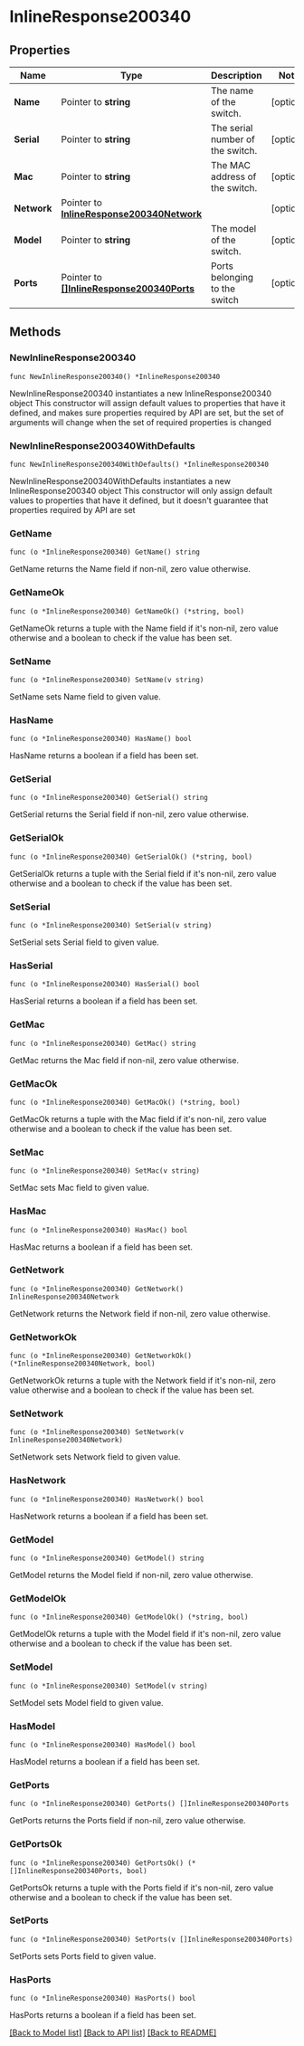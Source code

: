 # InlineResponse200340

## Properties

Name | Type | Description | Notes
------------ | ------------- | ------------- | -------------
**Name** | Pointer to **string** | The name of the switch. | [optional] 
**Serial** | Pointer to **string** | The serial number of the switch. | [optional] 
**Mac** | Pointer to **string** | The MAC address of the switch. | [optional] 
**Network** | Pointer to [**InlineResponse200340Network**](InlineResponse200340Network.md) |  | [optional] 
**Model** | Pointer to **string** | The model of the switch. | [optional] 
**Ports** | Pointer to [**[]InlineResponse200340Ports**](InlineResponse200340Ports.md) | Ports belonging to the switch | [optional] 

## Methods

### NewInlineResponse200340

`func NewInlineResponse200340() *InlineResponse200340`

NewInlineResponse200340 instantiates a new InlineResponse200340 object
This constructor will assign default values to properties that have it defined,
and makes sure properties required by API are set, but the set of arguments
will change when the set of required properties is changed

### NewInlineResponse200340WithDefaults

`func NewInlineResponse200340WithDefaults() *InlineResponse200340`

NewInlineResponse200340WithDefaults instantiates a new InlineResponse200340 object
This constructor will only assign default values to properties that have it defined,
but it doesn't guarantee that properties required by API are set

### GetName

`func (o *InlineResponse200340) GetName() string`

GetName returns the Name field if non-nil, zero value otherwise.

### GetNameOk

`func (o *InlineResponse200340) GetNameOk() (*string, bool)`

GetNameOk returns a tuple with the Name field if it's non-nil, zero value otherwise
and a boolean to check if the value has been set.

### SetName

`func (o *InlineResponse200340) SetName(v string)`

SetName sets Name field to given value.

### HasName

`func (o *InlineResponse200340) HasName() bool`

HasName returns a boolean if a field has been set.

### GetSerial

`func (o *InlineResponse200340) GetSerial() string`

GetSerial returns the Serial field if non-nil, zero value otherwise.

### GetSerialOk

`func (o *InlineResponse200340) GetSerialOk() (*string, bool)`

GetSerialOk returns a tuple with the Serial field if it's non-nil, zero value otherwise
and a boolean to check if the value has been set.

### SetSerial

`func (o *InlineResponse200340) SetSerial(v string)`

SetSerial sets Serial field to given value.

### HasSerial

`func (o *InlineResponse200340) HasSerial() bool`

HasSerial returns a boolean if a field has been set.

### GetMac

`func (o *InlineResponse200340) GetMac() string`

GetMac returns the Mac field if non-nil, zero value otherwise.

### GetMacOk

`func (o *InlineResponse200340) GetMacOk() (*string, bool)`

GetMacOk returns a tuple with the Mac field if it's non-nil, zero value otherwise
and a boolean to check if the value has been set.

### SetMac

`func (o *InlineResponse200340) SetMac(v string)`

SetMac sets Mac field to given value.

### HasMac

`func (o *InlineResponse200340) HasMac() bool`

HasMac returns a boolean if a field has been set.

### GetNetwork

`func (o *InlineResponse200340) GetNetwork() InlineResponse200340Network`

GetNetwork returns the Network field if non-nil, zero value otherwise.

### GetNetworkOk

`func (o *InlineResponse200340) GetNetworkOk() (*InlineResponse200340Network, bool)`

GetNetworkOk returns a tuple with the Network field if it's non-nil, zero value otherwise
and a boolean to check if the value has been set.

### SetNetwork

`func (o *InlineResponse200340) SetNetwork(v InlineResponse200340Network)`

SetNetwork sets Network field to given value.

### HasNetwork

`func (o *InlineResponse200340) HasNetwork() bool`

HasNetwork returns a boolean if a field has been set.

### GetModel

`func (o *InlineResponse200340) GetModel() string`

GetModel returns the Model field if non-nil, zero value otherwise.

### GetModelOk

`func (o *InlineResponse200340) GetModelOk() (*string, bool)`

GetModelOk returns a tuple with the Model field if it's non-nil, zero value otherwise
and a boolean to check if the value has been set.

### SetModel

`func (o *InlineResponse200340) SetModel(v string)`

SetModel sets Model field to given value.

### HasModel

`func (o *InlineResponse200340) HasModel() bool`

HasModel returns a boolean if a field has been set.

### GetPorts

`func (o *InlineResponse200340) GetPorts() []InlineResponse200340Ports`

GetPorts returns the Ports field if non-nil, zero value otherwise.

### GetPortsOk

`func (o *InlineResponse200340) GetPortsOk() (*[]InlineResponse200340Ports, bool)`

GetPortsOk returns a tuple with the Ports field if it's non-nil, zero value otherwise
and a boolean to check if the value has been set.

### SetPorts

`func (o *InlineResponse200340) SetPorts(v []InlineResponse200340Ports)`

SetPorts sets Ports field to given value.

### HasPorts

`func (o *InlineResponse200340) HasPorts() bool`

HasPorts returns a boolean if a field has been set.


[[Back to Model list]](../README.md#documentation-for-models) [[Back to API list]](../README.md#documentation-for-api-endpoints) [[Back to README]](../README.md)


